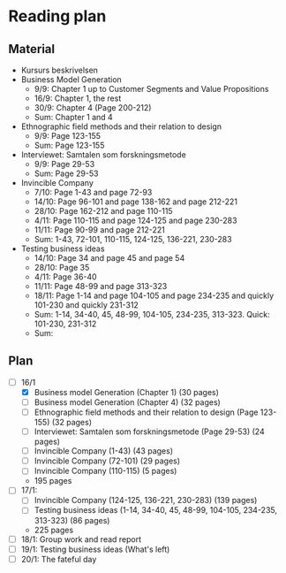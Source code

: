 # Reading plan
## Material
- Kursurs beskrivelsen
- Business Model Generation
  - 9/9: Chapter 1 up to Customer Segments and Value Propositions
  - 16/9: Chapter 1, the rest
  - 30/9: Chapter 4 (Page 200-212)
  - Sum: Chapter 1 and 4
- Ethnographic field methods and their relation to design
  - 9/9: Page 123-155
  - Sum: Page 123-155
- Interviewet: Samtalen som forskningsmetode
  - 9/9: Page 29-53
  - Sum: Page 29-53
- Invincible Company
  - 7/10: Page 1-43 and page 72-93
  - 14/10: Page 96-101 and page 138-162 and page 212-221
  - 28/10: Page 162-212 and page 110-115
  - 4/11: Page 110-115 and page 124-125 and page 230-283
  - 11/11: Page 90-99 and page 212-221
  - Sum: 1-43, 72-101, 110-115, 124-125, 136-221, 230-283
- Testing business ideas
  - 14/10: Page 34 and page 45 and page 54
  - 28/10: Page 35
  - 4/11: Page 36-40
  - 11/11: Page 48-99 and page 313-323
  - 18/11: Page 1-14 and page 104-105 and page 234-235 and quickly 101-230 and quickly 231-312
  - Sum: 1-14, 34-40, 45, 48-99, 104-105, 234-235, 313-323. Quick: 101-230, 231-312
  - Sum: 

## Plan
- [ ] 16/1
  - [x] Business model Generation (Chapter 1) (30 pages)
  - [ ] Business model Generation (Chapter 4) (32 pages)
  - [ ] Ethnographic field methods and their relation to design (Page 123-155) (32 pages)
  - [ ] Interviewet: Samtalen som forskningsmetode (Page 29-53) (24 pages)
  - [ ] Invincible Company (1-43) (43 pages)
  - [ ] Invincible Company (72-101) (29 pages)
  - [ ] Invincible Company (110-115) (5 pages)
  - 195 pages
- [ ] 17/1:
  - [ ] Invincible Company (124-125, 136-221, 230-283) (139 pages)
  - [ ] Testing business ideas (1-14, 34-40, 45, 48-99, 104-105, 234-235, 313-323) (86 pages)
  - 225 pages
- [ ] 18/1: Group work and read report
- [ ] 19/1: Testing business ideas (What's left)
- [ ] 20/1: The fateful day
